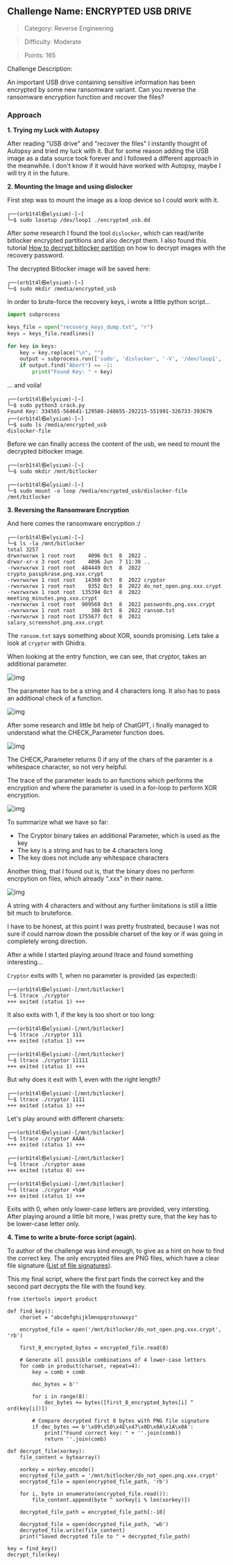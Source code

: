 ## Challenge Name: ENCRYPTED USB DRIVE

> Category: Reverse Engineering

> Difficulty: Moderate

> Points: 165

Challenge Description:

An important USB drive containing sensitive information has been encrypted by some new ransomware variant. Can you reverse the ransomware encryption function and recover the files?

### Approach

**1. Trying my Luck with Autopsy**

After reading "USB drive" and "recover the files" I instantly thought of Autopsy and tried my luck with it. But for some reason adding the USB image as a data source took forever and I followed a different approach in the meanwhile. I don't know if it would have worked with Autopsy, maybe I will try it in the future.

**2. Mounting the Image and using dislocker**

First step was to mount the image as a loop device so I could work with it.

```
┌──(orb1t4l㉿elysium)-[~]
└─$ sudo losetup /dev/loop1 ./encrypted_usb.dd

```

After some research I found the tool `dislocker`, which can read/write bitlocker encrypted partitions and also decrypt them. I also found this tutorial [How to decrypt bitlocker partition](https://std.rocks/gnulinux_bitlocker.html) on how to decrypt images with the recovery password.

The decrypted Bitlocker image will be saved here:

```console
┌──(orb1t4l㉿elysium)-[~]
└─$ sudo mkdir /media/encrypted_usb 
```

In order to brute-force the recovery keys, i wrote a little python script...

```python
import subprocess

keys_file = open("recovery_keys_dump.txt", "r")
keys = keys_file.readlines()

for key in keys:
    key = key.replace("\n", "")
    output = subprocess.run(['sudo', 'dislocker', '-V', '/dev/loop1', '-p'+key, '/media/encrypted_usb'], stdout=subprocess.PIPE).stdout.decode('utf-8')
    if output.find("Abort") == -1:
        print("Found Key: " + key)
```

... and voila!

```console
┌──(orb1t4l㉿elysium)-[~]
└─$ sudo python3 crack.py                     
Found Key: 334565-564641-129580-248655-292215-551991-326733-393679
┌──(orb1t4l㉿elysium)-[~]
└─$ sudo ls /media/encrypted_usb
dislocker-file
```

Before we can finally access the content of the usb, we need to mount the decrypted bitlocker image.

```console
┌──(orb1t4l㉿elysium)-[~]
└─$ sudo mkdir /mnt/bitlocker
                                                   
┌──(orb1t4l㉿elysium)-[~]
└─$ sudo mount -o loop /media/encrypted_usb/dislocker-file /mnt/bitlocker 
```

**3. Reversing the Ransomware Encryption**

And here comes the ransomware encryption :/

```
┌──(orb1t4l㉿elysium)-[~]
└─$ ls -la /mnt/bitlocker 
total 3257
drwxrwxrwx 1 root root    4096 Oct  8  2022 .
drwxr-xr-x 3 root root    4096 Jun  7 11:30 ..
-rwxrwxrwx 1 root root  484449 Oct  8  2022 crypto_passphrase.png.xxx.crypt
-rwxrwxrwx 1 root root   14360 Oct  8  2022 cryptor
-rwxrwxrwx 1 root root    9352 Oct  8  2022 do_not_open.png.xxx.crypt
-rwxrwxrwx 1 root root  135394 Oct  8  2022 meeting_minutes.png.xxx.crypt
-rwxrwxrwx 1 root root  909569 Oct  8  2022 passwords.png.xxx.crypt
-rwxrwxrwx 1 root root     386 Oct  8  2022 ransom.txt
-rwxrwxrwx 1 root root 1755677 Oct  8  2022 salary_screenshot.png.xxx.crypt
```

The `ransom.txt` says something about XOR, sounds promising. Lets take a look at `cryptor` with Ghidra.

When looking at the entry function, we can see, that cryptor, takes an additional parameter.

![img](../writeup-files/rev-3-entry-function.png)

The parameter has to be a string and 4 characters long. It also has to pass an additional check of a function.

![img](../writeup-files/rev-3-parameter-check-1.png)

After some research and little bit help of ChatGPT, i finally managed to understand what the CHECK_Parameter function does.

![img](../writeup-files/rev-3-parameter-check-2.png)

The CHECK_Parameter returns 0 if any of the chars of the paramter is a whitespace character, so not very helpful.

The trace of the parameter leads to an functions which performs the encryption and where the parameter is used 
in a for-loop to perform XOR encryption.

![img](../writeup-files/rev-3-encryption-function.png)

To summarize what we have so far:
- The Cryptor binary takes an additional Parameter, which is used as the key
- The key is a string and has to be 4 characters long
- The key does not include any whitespace characters

Another thing, that I found out is, that the binary does no perform encrpytion on files, which already ".xxx" in their name.

![img](../writeup-files/rev-3-filename-function.png)

A string with 4 characters and without any further limitations is still a little bit much to bruteforce.

I have to be honest, at this point I was pretty frustrated, because I was not sure if could narrow down the possible charset of the key or if was going in completely wrong direction.

After a while I started playing around ltrace and found something interesting...

`Cryptor` exits with 1, when no parameter is provided (as expected):

```
┌──(orb1t4l㉿elysium)-[/mnt/bitlocker]
└─$ ltrace ./cryptor    
+++ exited (status 1) +++
```

It also exits with 1, if the key is too short or too long:

```
┌──(orb1t4l㉿elysium)-[/mnt/bitlocker]
└─$ ltrace ./cryptor 111
+++ exited (status 1) +++
        
┌──(orb1t4l㉿elysium)-[/mnt/bitlocker]
└─$ ltrace ./cryptor 11111
+++ exited (status 1) +++
```

But why does it exit with 1, even with the right length?

```
┌──(orb1t4l㉿elysium)-[/mnt/bitlocker]
└─$ ltrace ./cryptor 1111 
+++ exited (status 1) +++
```

Let's play around with different charsets:

```
┌──(orb1t4l㉿elysium)-[/mnt/bitlocker]
└─$ ltrace ./cryptor AAAA
+++ exited (status 1) +++
      
┌──(orb1t4l㉿elysium)-[/mnt/bitlocker]
└─$ ltrace ./cryptor aaaa 
+++ exited (status 0) +++

┌──(orb1t4l㉿elysium)-[/mnt/bitlocker]
└─$ ltrace ./cryptor +%$#
+++ exited (status 1) +++

```

Exits with 0, when only lower-case letters are provided, very intersting. After playing around a little bit more, I was pretty sure, that the key has to be lower-case letter only.

**4. Time to write a brute-force script (again).**

To author of the challenge was kind enough, to give as a hint on how to find the correct key. The only encrypted files are PNG files, which have a clear file signature ([List of file signatures](https://en.wikipedia.org/wiki/List_of_file_signatures)).

This my final script, where the first part finds the correct key and the second part decrypts the file with the found key.

```
from itertools import product

def find_key():
    charset = "abcdefghijklmnopqrstuvwxyz"
    
    encrypted_file = open('/mnt/bitlocker/do_not_open.png.xxx.crypt', 'rb')

    first_8_encrypted_bytes = encrypted_file.read(8)

    # Generate all possible combinations of 4 lower-case letters
    for comb in product(charset, repeat=4):
        key = comb + comb

        dec_bytes = b''

        for i in range(8):
            dec_bytes += bytes([first_8_encrypted_bytes[i] ^ ord(key[i])])

        # Compare decrypted first 8 bytes with PNG file signature
        if dec_bytes == b'\x89\x50\x4E\x47\x0D\x0A\x1A\x0A':
            print("Found correct key: " + ''.join(comb))
            return ''.join(comb)
        
def decrypt_file(xorkey):
    file_content = bytearray()

    xorkey = xorkey.encode()
    encrypted_file_path = '/mnt/bitlocker/do_not_open.png.xxx.crypt'
    encrypted_file = open(encrypted_file_path, 'rb')

    for i, byte in enumerate(encrypted_file.read()):
        file_content.append(byte ^ xorkey[i % len(xorkey)])

    decrypted_file_path = encrypted_file_path[:-10]

    decrypted_file = open(decrypted_file_path, 'wb')
    decrypted_file.write(file_content)
    print("Saved decrypted file to " + decrypted_file_path)

key = find_key()
decrypt_file(key)
```